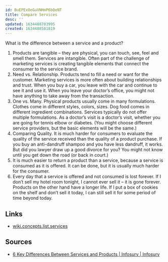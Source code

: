 ```yaml
---
id: BuEPExOeGuVNHmP6bQeNT
title: Compare Services
desc: ''
updated: 1634488783995
created: 1634488581819
---
```


What is the difference between a service and a product?

1. Products are tangible – they are physical, you can touch, see, feel and smell them. Services are intangible. Often part of the challenge of marketing services is creating tangible elements that connect the consumer to the service brand.
2. Need vs. Relationship. Products tend to fill a need or want for the customer. Marketing services is more often about building relationships and trust. When you buy a car, you leave with the car and continue to see it and use it. When you leave your doctor’s office, you might not have anything to take away from the transaction.
3. One vs. Many. Physical products usually come in many formulations. Clothes come in different styles, colors, sizes. Dog food comes in different ingredient combinations. Services typically do not offer multiple formulations. As a doctor’s visit is a doctor’s visit, whether you are going for tennis elbow or diabetes. (You might choose different service providers, but the basic elements will be the same.)
4. Comparing Quality. It is much harder for consumers to evaluate the quality of the service received than the quality of a product purchase. If you buy an anti-dandruff shampoo and you have less dandruff, it works. But did you lawyer draw up a good divorce for you? You might not know until you get down the road (or back in court.)
5. It is much easier to return a product than a service, because a service is consumed as it is offered. It can be done, but it is usually much harder for the consumer.
6. Every day that a service is offered and not consumed is lost forever. If I don’t sell my hotel room tonight, I cannot ever sell it – it is gone forever. Products on the other hand have a longer life. If I put a box of cookies on the shelf and don’t sell it today, I can still sell it for some period of time beyond today.

## Links

* [wiki.concepts.list.services](wiki.concepts.list.services)

## Sources

* [6 Key Differences Between Services and Products | Infosurv | Infosurv](https://www.infosurv.com/6-key-differences-between-marketing-services-and-products/)
